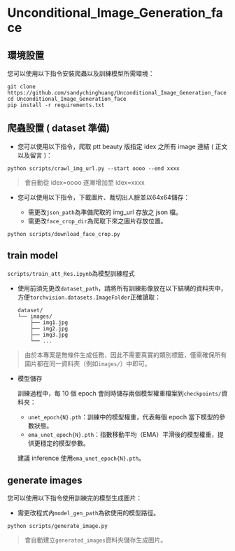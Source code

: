 # Unconditional_Image_Generation_face
## 環境設置
您可以使用以下指令安裝爬蟲以及訓練模型所需環境：
```
git clone https://github.com/sandychinghuang/Unconditional_Image_Generation_face.git
cd Unconditional_Image_Generation_face
pip install -r requirements.txt
```

## 爬蟲設置 ( dataset 準備)
- 您可以使用以下指令，爬取 ptt beauty 版指定 idex 之所有 image 連結 ( 正文以及留言 )：
```
python scripts/crawl_img_url.py --start oooo --end xxxx
```
> 會自動從 idex=oooo 逐漸增加至 idex=xxxx

- 您可以使用以下指令，下載圖片、裁切出人臉並以64x64儲存：

    - 需更改`json_path`為準備爬取的 img_url 存放之 json 檔。
    - 需更改`face_crop_dir`為爬取下來之圖片存放位置。
```
python scripts/download_face_crop.py
```

## train model
`scripts/train_att_Res.ipynb`為模型訓練程式

- 使用前須先更改`dataset_path`，請將所有訓練影像放在以下結構的資料夾中，方便`torchvision.datasets.ImageFolder`正確讀取：

    ```
    dataset/
    └── images/
        ├── img1.jpg
        ├── img2.jpg
        ├── img3.jpg
        └── ...
    ```
> 由於本專案是無條件生成任務，因此不需要真實的類別標籤，僅需確保所有圖片都在同一資料夾（例如`images/`）中即可。

- 模型儲存

    訓練過程中，每 10 個 epoch 會同時儲存兩個模型權重檔案到`checkpoints/`資料夾：

    - `unet_epoch{N}.pth`：訓練中的模型權重，代表每個 epoch 當下模型的參數狀態。
    - `ema_unet_epoch{N}.pth`：指數移動平均（EMA）平滑後的模型權重，提供更穩定的模型參數。

    建議 inference 使用`ema_unet_epoch{N}.pth`。

## generate images
您可以使用以下指令使用訓練完的模型生成圖片：
- 需更改程式內`model_gen_path`為欲使用的模型路徑。
```
python scripts/generate_image.py
```
> 會自動建立`generated_images`資料夾儲存生成圖片。